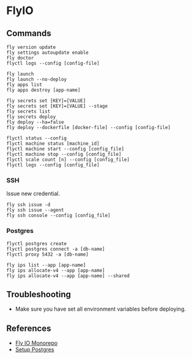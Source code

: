 # FlyIO

## Commands

```
fly version update
fly settings autoupdate enable
fly doctor
flyctl logs --config [config-file]
```

```
fly launch
fly launch --no-deploy
fly apps list
fly apps destroy [app-name]
```

```
fly secrets set [KEY]=[VALUE]
fly secrets set [KEY]=[VALUE] --stage
fly secrets list
fly secrets deploy
fly deploy --ha=false
fly deploy --dockerfile [docker-file] --config [config-file]

flyctl status --config
flyctl machine status [machine_id]
flyctl machine start --config [config_file]
flyctl machine stop --config [config_file]
flyctl scale count [n] --config [config_file]
flyctl logs --config [config_file]
```

### SSH

Issue new credential.

```
fly ssh issue -d
fly ssh issue --agent
fly ssh console --config [config_file]
```

### Postgres

```
flyctl postgres create
flyctl postgres connect -a [db-name]
flyctl proxy 5432 -a [db-name]

fly ips list --app [app-name]
fly ips allocate-v4 --app [app-name]
fly ips allocate-v4 --app [app-name] --shared
```

## Troubleshooting

- Make sure you have set all environment variables before deploying.

## References

- [Fly IO Monorepo](https://fly.io/docs/reference/monorepo/)
- [Setup Postgres](https://medium.com/data-folks-indonesia/setup-free-postgresql-on-fly-io-and-import-database-3f8f891cbc71)
